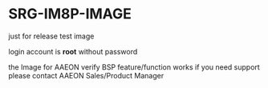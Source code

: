 SRG-IM8P-IMAGE
===

just for release test image

login account is **root** without password


the Image for AAEON verify BSP feature/function works
if you need support please contact AAEON Sales/Product Manager
